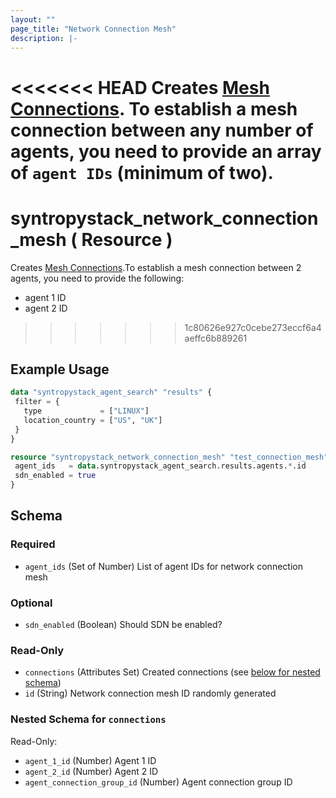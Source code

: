 ```yaml
---
layout: ""
page_title: "Network Connection Mesh"
description: |-
---
```


<<<<<<< HEAD
Creates [Mesh Connections](https://docs.syntropystack.com/docs/network-as-code-topologies#creating-complex-topologies).
To establish a mesh connection between any number of agents, you need to provide an array of `agent IDs` (minimum of two).
=======
# syntropystack_network_connection_mesh ( Resource )

Creates [Mesh Connections](https://docs.syntropystack.com/docs/network-as-code-topologies#creating-complex-topologies).To establish a mesh connection between 2 agents, you need to provide the following:

- agent 1 ID
- agent 2 ID
>>>>>>> 1c80626e927c0cebe273eccf6a4aeffc6b889261

## Example Usage
 ```terraform
data "syntropystack_agent_search" "results" {
  filter = {
    type             = ["LINUX"]
    location_country = ["US", "UK"]
  }
}

resource "syntropystack_network_connection_mesh" "test_connection_mesh" {
  agent_ids   = data.syntropystack_agent_search.results.agents.*.id
  sdn_enabled = true
}
```

 <!-- schema generated by tfplugindocs -->
## Schema

### Required

- `agent_ids` (Set of Number) List of agent IDs for network connection mesh

### Optional

- `sdn_enabled` (Boolean) Should SDN be enabled?

### Read-Only

- `connections` (Attributes Set) Created connections (see [below for nested schema](#nestedatt--connections))
- `id` (String) Network connection mesh ID randomly generated

<a id="nestedatt--connections"></a>
### Nested Schema for `connections`

Read-Only:

- `agent_1_id` (Number) Agent 1 ID
- `agent_2_id` (Number) Agent 2 ID
- `agent_connection_group_id` (Number) Agent connection group ID



